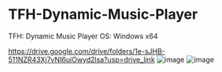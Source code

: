 # TFH-Dynamic-Music-Player
TFH: Dynamic Music Player
OS: Windows x64

https://drive.google.com/drive/folders/1e-sJHB-511NZR43Xj7vNI6uiOwyd2lsa?usp=drive_link
![image](https://github.com/GoMenXGames/TFH-Dynamic-Music-Player/assets/46220650/cab3e437-76d0-4829-b9e7-8eaa86e30311)
![image](https://github.com/GoMenXGames/TFH-Dynamic-Music-Player/assets/46220650/03b5718d-f90e-47e8-9407-99a042a3217d)
